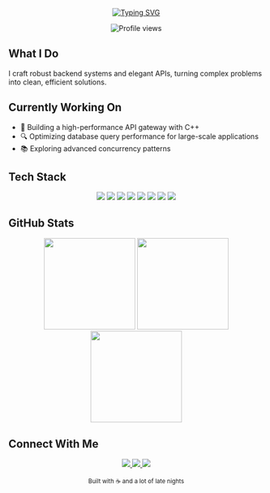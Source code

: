 <!-- Typing animation intro -->
<p align="center">
  <a href="https://git.io/typing-svg"><img src="https://readme-typing-svg.demolab.com?font=Fira+Code&weight=600&size=32&duration=3000&pause=1000&color=6E76E5&center=true&vCenter=true&random=false&width=600&height=100&lines=Hi+there%2C+I'm+Sourojit+Banerjee;Building+elegant+solutions+in+code" alt="Typing SVG" /></a>
</p>

<div align="center">
  
  ![Profile views](https://komarev.com/ghpvc/?username=sourojit-banerjee&style=flat-square&color=6E76E5)
  
</div>

## What I Do

I craft robust backend systems and elegant APIs, turning complex problems into clean, efficient solutions.

## Currently Working On

- 🚀 Building a high-performance API gateway with C++
- 🔍 Optimizing database query performance for large-scale applications
- 📚 Exploring advanced concurrency patterns

## Tech Stack

<div align="center">
  <img src="https://img.shields.io/badge/-C++-00599C?style=flat-square&logo=c%2B%2B&logoColor=white" />
  <img src="https://img.shields.io/badge/-Python-3776AB?style=flat-square&logo=python&logoColor=white" />
  <img src="https://img.shields.io/badge/-Tailwind_CSS-38B2AC?style=flat-square&logo=tailwind-css&logoColor=white" />
  <img src="https://img.shields.io/badge/-Git-F05032?style=flat-square&logo=git&logoColor=white" />
  <img src="https://img.shields.io/badge/-Docker-2496ED?style=flat-square&logo=docker&logoColor=white" />
  <img src="https://img.shields.io/badge/-PostgreSQL-336791?style=flat-square&logo=postgresql&logoColor=white" />
  <img src="https://img.shields.io/badge/-FastAPI-009688?style=flat-square&logo=fastapi&logoColor=white" />
  <img src="https://img.shields.io/badge/-Linux-FCC624?style=flat-square&logo=linux&logoColor=black" />
</div>

## GitHub Stats

<div align="center">
  <img height="180em" src="https://github-readme-stats.vercel.app/api?username=sourojit-banerjee&show_icons=true&theme=tokyonight&include_all_commits=true&count_private=true&hide_border=true" />
  
  <img height="180em" src="https://github-readme-stats.vercel.app/api/top-langs/?username=sourojit-banerjee&layout=compact&langs_count=7&theme=tokyonight&hide_border=true" />
  
  <img height="180em" src="https://github-readme-streak-stats.herokuapp.com/?user=sourojit-banerjee&theme=tokyonight&hide_border=true" />
</div>

## Connect With Me

<div align="center">
  <a href="mailto:contact@sourojit.dev">
    <img src="https://img.shields.io/badge/-Email-EA4335?style=for-the-badge&logo=gmail&logoColor=white" />
  </a>
  <a href="https://www.linkedin.com/in/sourojit-banerjee">
    <img src="https://img.shields.io/badge/-LinkedIn-0077B5?style=for-the-badge&logo=linkedin&logoColor=white" />
  </a>
  <a href="https://twitter.com/sourojitban">
    <img src="https://img.shields.io/badge/-Twitter-1DA1F2?style=for-the-badge&logo=twitter&logoColor=white" />
  </a>
</div>

<br />

<div align="center">
  <sub>Built with ☕ and a lot of late nights</sub>
</div>
